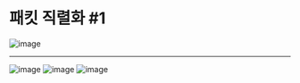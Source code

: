 # 패킷 직렬화 \#1

![image](https://user-images.githubusercontent.com/68372094/159858909-6fa2ad6a-b365-4337-93c1-8b72ee897312.png)
***
![image](https://user-images.githubusercontent.com/68372094/159875564-c9bae3da-6afa-46f3-b8ab-3466ad63f2a0.png)
![image](https://user-images.githubusercontent.com/68372094/163802135-c611d3a8-ee42-496f-bae3-7f0b0faf08ec.png)
![image](https://user-images.githubusercontent.com/68372094/163802161-4010926e-7891-4708-82e3-0209accfd563.png)
